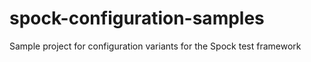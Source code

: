 # spock-configuration-samples
Sample project for configuration variants for the Spock test framework
